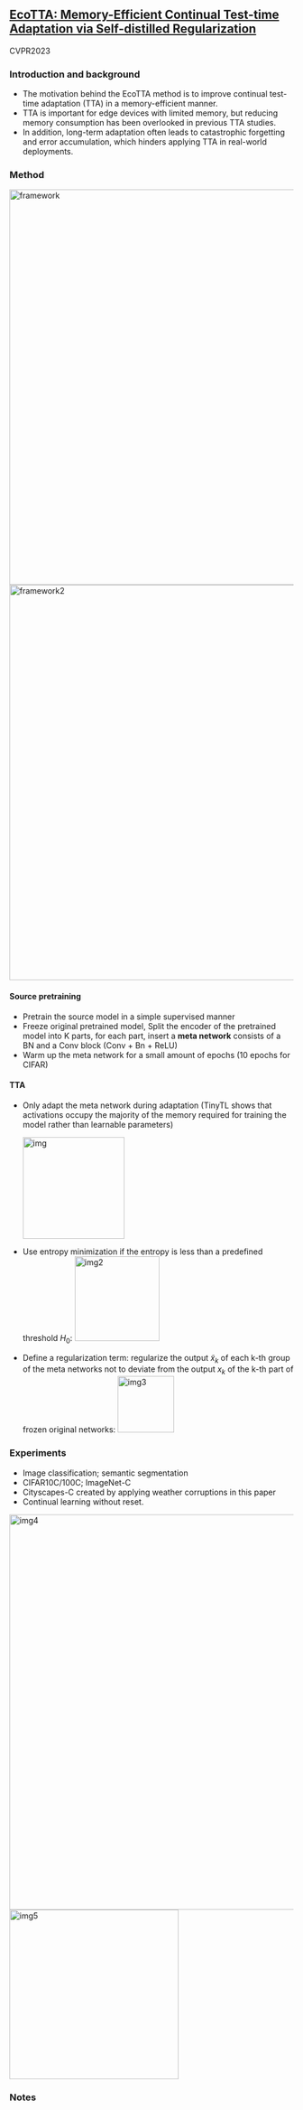 ## [EcoTTA: Memory-Efficient Continual Test-time Adaptation via Self-distilled Regularization](https://arxiv.org/abs/2212.09713)

CVPR2023

### Introduction and background
- The motivation behind the EcoTTA method is to improve continual test-time adaptation (TTA) in a memory-efficient manner. 
- TTA is important for edge devices with limited memory, but reducing memory consumption has been overlooked in previous TTA studies. 
- In addition, long-term adaptation often leads to catastrophic forgetting and error accumulation, which hinders applying TTA in real-world deployments. 

### Method

<img width=700 alt="framework" src="https://github.com/Jo-wang/Daily-Paper-Reading/assets/46414159/e4f37a0d-d335-4b29-b7e2-ae53d1e64260">

<img width=700 alt="framework2" src="https://github.com/Jo-wang/Daily-Paper-Reading/assets/46414159/03e3bc1e-664a-4a57-8708-a08a9e3ea4f5">

#### Source pretraining
- Pretrain the source model in a simple supervised manner
- Freeze original pretrained model, Split the encoder of the pretrained model into K parts, for each part, insert a **meta network** consists of a BN and a Conv block (Conv + Bn + ReLU)
- Warm up the meta network for a small amount of epochs (10 epochs for CIFAR)

#### TTA
- Only adapt the meta network during adaptation (TinyTL shows that activations occupy the majority of the memory required for training the model rather than learnable parameters)

  <img width=180 alt="img" src="https://github.com/Jo-wang/Daily-Paper-Reading/assets/46414159/e1c4567e-dabf-4016-b4cf-7af206794526">

- Use entropy minimization if the entropy is less than a predefined threshold $H_0$: <img width=150 alt="img2" src="https://github.com/Jo-wang/Daily-Paper-Reading/assets/46414159/ed10ad0d-de67-4374-b233-456628a8f3e9">

- Define a regularization term: regularize the output $\tilde{x}_k$ of each k-th group of the meta networks not to deviate from the output $x_k$ of the k-th part of frozen original networks: <img width=100 alt="img3" src="https://github.com/Jo-wang/Daily-Paper-Reading/assets/46414159/2033d42e-86ac-4d0c-963a-755516679c17">

  
### Experiments
- Image classification; semantic segmentation
- CIFAR10C/100C; ImageNet-C
- Cityscapes-C created by applying weather corruptions in this paper
- Continual learning without reset.

<img width=700 alt="img4" src="https://github.com/Jo-wang/Daily-Paper-Reading/assets/46414159/7fb0d833-a227-43cd-ab41-18bf55e65a96">
<img width=300 alt="img5" src="https://github.com/Jo-wang/Daily-Paper-Reading/assets/46414159/f6b86cc1-a852-4d0f-a3d8-f3688cd7d0c0">

### Notes
